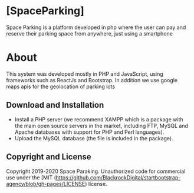 # [SpaceParking]
Space Parking is a platform developed in php where the user can pay and reserve their parking space from anywhere, just using a smartphone


# About

This system was developed mostly in PHP and JavaScript, using frameworks such as ReactJs and Bootstrap. In addition we use google maps apis for the geolocation of parking lots



## Download and Installation

* Install a PHP server (we recommend XAMPP which is a package with the main open source servers in the market, including FTP, MySQL and Apache databases with support for PHP and Perl languages).
* Upload the MySQL database (the file is included in the package).



## Copyright and License

Copyright 2019-2020 Space Paraking. Unauthorized code for commercial use under the [MIT (https://github.com/BlackrockDigital/startbootstrap-agency/blob/gh-pages/LICENSE) license.
